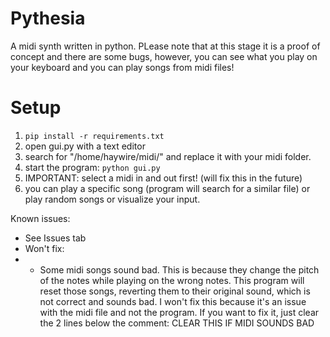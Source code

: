 # Pythesia
A midi synth written in python. PLease note that at this stage it is a proof of concept and there are some bugs, however, you can see what you play on your keyboard and you can play songs from midi files!

# Setup
1. `pip install -r requirements.txt`
1. open gui.py with a text editor
3. search for "/home/haywire/midi/" and replace it with your midi folder.
4. start the program: `python gui.py`
5. IMPORTANT: select a midi in and out first! (will fix this in the future)
6. you can play a specific song (program will search for a similar file) or play random songs or visualize your input.

Known issues:
- See Issues tab
- Won't fix:
- - Some midi songs sound bad. This is because they change the pitch of the notes while playing on the wrong notes. This program will reset those songs, reverting them to their original sound, which is not correct and sounds bad. I won't fix this because it's an issue with the midi file and not the program. If you want to fix it, just clear the 2 lines below the comment: CLEAR THIS IF MIDI SOUNDS BAD
